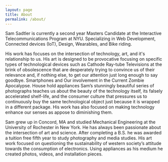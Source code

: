 ```yaml
---
layout: page
title: About
permalink: /about/
---
```


Sam Sadtler is currently a second year Masters Candidate at the Interactive Telecommunications Program at NYU. Specializing in Web Development, Connected devices (IoT), Design, Wearables, and Bike riding.

His work has focuses on the intersection of technology, art, and it's relationship to us. His art is designed to be provocative focusing on specific types of technological devices such as Cathode Ray-tube Televisions at the brink of obsolescence that are desperately trying to convince us of their relevance and, if nothing else, to get our attention just long enough to say goodbye. Smartphones and Our involvement in the Current Zombie Apocalypse. House hold appliances Sam’s stunningly beautiful series of photographs teaches us about the beauty of the technology itself, its falsely accelerated shelf-life, and the consumer culture that pressures us to continuously buy the same technological object just because it is wrapped in a different package. His work has also focused on making technology enhance our senses as appose to diminishing them.

Sam grew up in Concord, MA and studied Mechanical Engineering at the University of Rochester in New York. He has always been passionate about the intersection of art and science. After completing a B.S. he was awarded a tuition free fifth year to study photography and media studies. His art work focused on questioning the sustainability of western society’s attitude towards the consumption of electronics. Using appliances as his medium he created photos, videos, and installation pieces.
 
 